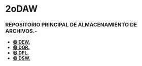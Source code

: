 # 2oDAW
### REPOSITORIO PRINCIPAL DE ALMACENAMIENTO DE ARCHIVOS.-

- [**:smile: DEW.**](/DEW)
- [**:smile: DOR.**](/DOR)
- [**:smile: DPL.**](/DPL)
- [**:smile: DSW.**](/DSW)
